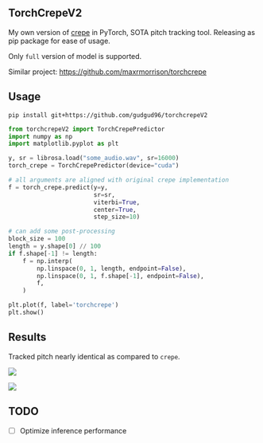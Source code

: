 ## TorchCrepeV2

My own version of [crepe](https://github.com/marl/crepe) in PyTorch, SOTA pitch tracking tool. Releasing as pip package for ease of usage.

Only `full` version of model is supported.

Similar project: https://github.com/maxrmorrison/torchcrepe

## Usage

`pip install git+https://github.com/gudgud96/torchcrepeV2`

```python
from torchcrepeV2 import TorchCrepePredictor
import numpy as np
import matplotlib.pyplot as plt

y, sr = librosa.load("some_audio.wav", sr=16000)
torch_crepe = TorchCrepePredictor(device="cuda")

# all arguments are aligned with original crepe implementation
f = torch_crepe.predict(y=y, 
                        sr=sr,
                        viterbi=True, 
                        center=True, 
                        step_size=10)

# can add some post-processing
block_size = 100
length = y.shape[0] // 100
if f.shape[-1] != length:
    f = np.interp(
        np.linspace(0, 1, length, endpoint=False),
        np.linspace(0, 1, f.shape[-1], endpoint=False),
        f,
    )

plt.plot(f, label='torchcrepe')
plt.show()
```

## Results

Tracked pitch nearly identical as compared to `crepe`.

![](sample_1.png)

![](sample_2.png)

## TODO
- [ ] Optimize inference performance
